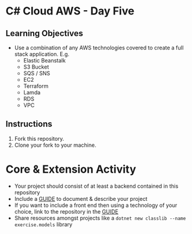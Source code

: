 # C# Cloud AWS - Day Five

## Learning Objectives

- Use a combination of any AWS technologies covered to create a full stack application. E.g.
  - Elastic Beanstalk
  - S3 Bucket
  - SQS / SNS
  - EC2
  - Terraform
  - Lamda
  - RDS
  - VPC

## Instructions

1. Fork this repository.
2. Clone your fork to your machine.

# Core & Extension Activity

- Your project should consist of at least a backend contained in this repository
- Include a [GUIDE](GUIDE.md) to document & describe your project
- If you want to include a front end then using a technology of your choice, link to the repository in the [GUIDE](GUIDE.md)
- Share resources amongst projects like a `dotnet new classlib --name exercise.models` library
